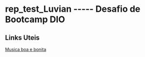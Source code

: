 # rep_test_Luvian ----- Desafio de Bootcamp DIO

## Links Uteis 

[Musica boa e bonita](https://www.youtube.com/watch?v=q657rEkgfKs)

